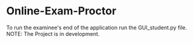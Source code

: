 # Online-Exam-Proctor
To run the examinee's end of the application run the GUI_student.py file.<br/> NOTE: The Project is in development.
